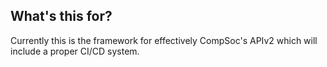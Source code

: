 ## What's this for?
Currently this is the framework for effectively CompSoc's APIv2 which will include a proper CI/CD system.